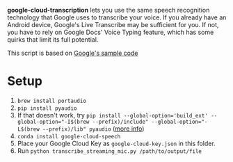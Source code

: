 **google-cloud-transcription** lets you use the same speech recognition technology that Google uses to transcribe your voice. If you already have an Android device, Google's Live Transcribe may be sufficient for you. If not, you have to rely on Google Docs' Voice Typing feature, which has some quirks that limit its full potential.

This script is based on [Google's sample code](https://github.com/googleapis/python-speech/blob/HEAD/samples/microphone/transcribe_streaming_mic.py)

# Setup

1. `brew install portaudio`
2. `pip install pyaudio`
3. If that doesn't work, try `pip install --global-option='build_ext' --global-option="-I$(brew --prefix)/include" --global-option="-L$(brew --prefix)/lib" pyaudio` ([more info](https://stackoverflow.com/questions/33513522/when-installing-pyaudio-pip-cannot-find-portaudio-h-in-usr-local-include))
4. `conda install google-cloud-speech`
5. Place your Google Cloud Key as `google-cloud-key.json` in this folder.
6. Run `python transcribe_streaming_mic.py /path/to/output/file`